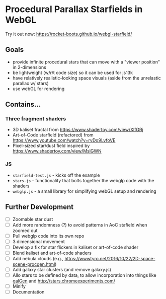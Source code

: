 # Procedural Parallax Starfields in WebGL

Try it out now: https://rocket-boots.github.io/webgl-starfield/

## Goals

* provide infinite procedural stars that can move with a "viewer position" in 2-dimensions
* be lightweight (w/r/t code size) so it can be used for js13k
* have relatively realistic-looking space visuals (aside from the unrelastic parallax w/ stars)
* use webGL for rendering

## Contains...

### Three fragment shaders

* 3D kaliset fractal from https://www.shadertoy.com/view/XlfGRj
* Art-of-Code starfield (refactored) from https://www.youtube.com/watch?v=rvDo9LvfoVE
* Pixel-sized star/dust field inspired by https://www.shadertoy.com/view/MslGWN

### JS

* `starfield-test.js` - kicks off the example
* `stars.js` - functionality that bolts together the webglp code with the shaders
* `webglp.js` - a small library for simplifying webGL setup and rendering

## Further Development

- [ ] Zoomable star dust
- [ ] Add more randomness (?) to avoid patterns in AoC stafield when zoomed out
- [ ] Pull webglp code into its own repo
- [ ] 3 dimensional movement
- [ ] Develop a fix for star flickers in kaliset or art-of-code shader
- [ ] Blend kaliset and art-of-code shaders
- [ ] Add nebula clouds (e.g., https://wwwtyro.net/2016/10/22/2D-space-scene-procgen.html)
- [ ] Add galaxy star clusters (and remove galaxy.js)
- [ ] Allo stars to be defined by data, to allow incorporation into things like [galGen](https://github.com/Lukenickerson/galGen) and http://stars.chromeexperiments.com/
- [ ] Minify
- [ ] Documentation
